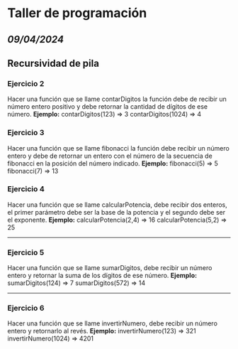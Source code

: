 # Taller de programación
## *09/04/2024*
## Recursividad de pila

### Ejercicio 2
Hacer una función que se llame contarDigitos la función debe de recibir un número entero positivo y debe retornar la cantidad de dígitos de ese número.
**Ejemplo:**
contarDigitos(123) => 3
contarDigitos(1024) => 4

### Ejercicio 3
Hacer una función que se llame fibonacci la función debe recibir un número entero y debe de retornar un entero con el número de la secuencia de fibonacci en la posición del número indicado.
**Ejemplo:**
fibonacci(5) => 5
fibonacci(7) => 13

### Ejercicio 4
Hacer una función que se llame calcularPotencia, debe recibir dos enteros, el primer parámetro debe ser la base de la potencia y el segundo debe ser el exponente.
**Ejemplo:**
calcularPotencia(2,4) => 16
calcularPotencia(5,2) => 25
***
### Ejercicio 5
Hacer una función que se llame sumarDigitos, debe recibir un número entero y retornar la suma de los dígitos de ese número.
**Ejemplo:**
sumarDigitos(124) => 7
sumarDigitos(572) => 14
***
### Ejercicio 6
Hacer una función que se llame invertirNumero, debe recibir un número entero y retornarlo al revés.
**Ejemplo:**
invertirNumero(123) => 321
invertirNumero(1024) => 4201
